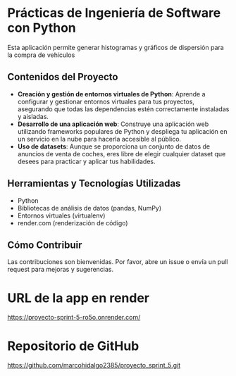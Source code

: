 # Prácticas de Ingeniería de Software con Python

Esta aplicación permite generar histogramas y gráficos de dispersión para la compra de vehículos

## Contenidos del Proyecto

- **Creación y gestión de entornos virtuales de Python**: Aprende a configurar y gestionar entornos virtuales para tus proyectos, asegurando que todas las dependencias estén correctamente instaladas y aisladas.
- **Desarrollo de una aplicación web**: Construye una aplicación web utilizando frameworks populares de Python y despliega tu aplicación en un servicio en la nube para hacerla accesible al público.
- **Uso de datasets**: Aunque se proporciona un conjunto de datos de anuncios de venta de coches, eres libre de elegir cualquier dataset que desees para practicar y aplicar tus habilidades.

## Herramientas y Tecnologías Utilizadas
- Python
- Bibliotecas de análisis de datos (pandas, NumPy)
- Entornos virtuales (virtualenv)
- render.com (renderización de código)

## Cómo Contribuir
Las contribuciones son bienvenidas. Por favor, abre un issue o envía un pull request para mejoras y sugerencias.

# URL de la app en render

https://proyecto-sprint-5-ro5o.onrender.com/


# Repositorio de GitHub

https://github.com/marcohidalgo2385/proyecto_sprint_5.git

